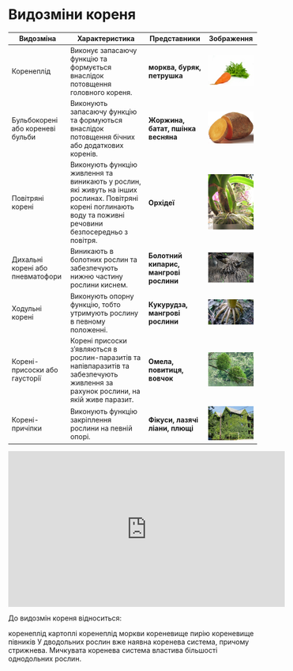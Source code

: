 # Видозмiни кореня

| Видозмiна | Характеристика | Представники | Зображення |
| -- | --- | -- | --- |
| Коренеплід | Виконує запасаючу функцiю та формується внаслiдок потовщення головного кореня. | **морква, буряк, петрушка** | <img src="1.jpg" alt="Морква" width="205"> |
| Бульбокоренi або кореневi бульби | Виконують запасаючу функцiю та формуються внаслiдок потовщення бiчних або додаткових коренiв. | **Жоржина, батат, пшiнка весняна** | <img src="pic6_new.jpg" alt="Бульбокорені" width="205"> |
| Повiтрянi коренi | Виконують функцiю живлення та виникають у рослин, якi живуть на iнших рослинах. Повiтрянi коренi поглинають воду та поживнi речовини безпосередньо з повiтря. | **Орхiдеї** | <img src="pic7_0.jpg" alt="Орхідеї" width="205" > |
| Дихальнi коренi або пневматофори | Виникають в болотних рослин та забезпечують нижню частину рослини киснем. | **Болотний кипарис, мангровi рослини** | <img src="pic8_0.jpg" alt="Болотний кипарис" width="205" > |
| Ходульнi коренi | Виконують опорну функцiю, тобто утримують рослину в певному положеннi. | **Кукурудза, мангровi рослини** | <img src="pic9_0.jpg" alt="Ходульні корені" width="205" > |
| Коренi-присоски або гаусторiї | Коренi присоски з’являються в рослин-паразитiв та напiвпаразитiв та забезпечують живлення за рахунок рослини, на якiй живе паразит. | **Омела, повитиця, вовчок** | <img src="pic11_new.jpg" alt="Омела" width="205" > |
| Коренi-причiпки | Виконують функцiю закрiплення рослини на певнiй опорi. | **Фiкуси, лазячi лiани, плющi** |<img src="pic12_0.jpg" alt="Омела" width="205" > |

<div class="fluidMedia">
<iframe align="center" width="560" height="315" src="https://www.youtube.com/embed/Foj6jIDb5Ho" frameborder="0" allowfullscreen></iframe>
</div>
<div class="popup">
</div>


<quiz correctLabel="correct" incorrectLabel="incorrect" checkLabel="check">
    <question text="">
        <p>До видозмін кореня відноситься:</p>
        <answer>коренеплід картоплі</answer>
        <answer correct>коренеплід моркви </answer>
        <answer>кореневище пирію</answer>
        <answer>кореневище півників</answer>
        <explanation>
        У дводольних рослин вже наявна коренева система, причому стрижнева. Мичкувата коренева система властива більшості однодольних рослин.
        </explanation>
    </question>
</quiz>